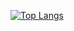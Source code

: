 [![Top Langs](https://github-readme-stats.vercel.app/api/top-langs/?username=tbclinic)](https://github.com/anuraghazra/github-readme-stats)
